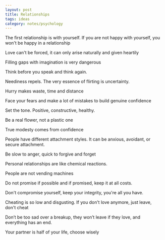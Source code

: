 ```yaml
---
layout: post
title: Relationships
tags: ideas
category: notes/psychology 
---
```


The first relationship is with yourself. If you are not happy with yourself, you won't be happy in a relationship

Love can't be forced, it can only arise naturally and given heartily

Filling gaps with imagination is very dangerous 

Think before you speak and think again.  

Neediness repels. The very essence of flirting is uncertainty. 

Hurry makes waste, time and distance

Face your fears and make a lot of mistakes to build genuine confidence

Set the tone. Positive, constructive, healthy. 

Be a real flower, not a plastic one 

True modesty comes from confidence 

People have different attachment styles. It can be anxious, avoidant, or secure attachment.  

Be slow to anger, quick to forgive and forget 

Personal relationships are like chemical reactions. 

People are not vending machines 

Do not promise if possible and if promised, keep it at all costs. 

Don't compromise yourself, keep your integrity, you're all you have.

Cheating is so low and disgusting. If you don't love anymore, just leave, don't cheat 

Don’t be too sad over a breakup, they won’t leave if they love, and everything has an end. 

Your partner is half of your life, choose wisely



